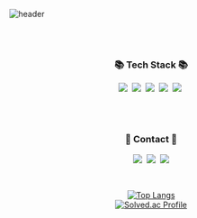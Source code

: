 ![header](https://capsule-render.vercel.app/api?type=slice&color=gradient&height=160&section=header&text=Hi!%20I'm%20Park!&fontAlign=50&fontAlignY=70&fontSize=90&fontColor=000000)

<div align="center"> 


 <br/>
 <br/>
  
<h3 align="center">📚 Tech Stack 📚</h3>
<p align="center">
  <img src="https://img.shields.io/badge/Java-007396?style=flat-square&logo=Java&logoColor=white"/></a>&nbsp 
  <img src="https://img.shields.io/badge/Java Spring-6DB33F?style=flat-square&logo=Spring&logoColor=white"/></a>&nbsp
  <img src="https://img.shields.io/badge/Kotlin-7F52FF?style=flat-square&logo=Kotlin&logoColor=white"/></a>&nbsp 
  <img src="https://img.shields.io/badge/Android-3DDC84?style=flat-square&logo=Android&logoColor=white"/></a>&nbsp 
  <img src="https://img.shields.io/badge/Python-3766AB?style=flat-square&logo=Python&logoColor=white"/></a>&nbsp 
</p>



 
   <br/>
   <br/>
 
<h3 align="center">🌈 Contact 🌈</h3>
<p align="center">
  <a href="https://www.instagram.com/vpfmtlsl/"><img src="https://img.shields.io/badge/Instagram-E4405F?style=flat-square&logo=Instagram&logoColor=white&link=https://www.instagram.com/vpfmtlsl/"/></a>&nbsp
  <a href="mailto:vpfmtlsl@gmail.com"><img src="https://img.shields.io/badge/Gmail-d14836?style=flat-square&logo=Gmail&logoColor=white&link=vpfmtlsl@gmail.com"/></a>&nbsp
  <a href="https://velog.io/@vpfmtlsl/posts"><img src="https://img.shields.io/badge/Velog-20C997?style=flat-square&logo=Velog&logoColor=white&link=https://velog.io/@vpfmtlsl/posts"/></a>
</p>

 
  <br/>
  
[![Top Langs](https://github-readme-stats.vercel.app/api/top-langs/?username=ParkKiHoon&layout=compact)](https://github.com/anuraghazra/github-readme-stats)
<br/>
[![Solved.ac Profile](http://mazassumnida.wtf/api/v2/generate_badge?boj=vpfmtlsl)](https://solved.ac/vpfmtlsl/)
</div>

